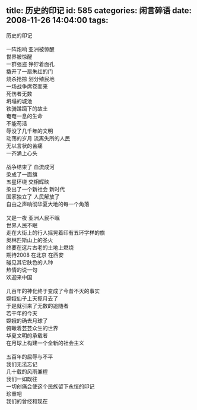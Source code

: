 title: 历史的印记
id: 585
categories: 闲言碎语
date: 2008-11-26 14:04:00
tags:
---

历史的印记
</br>
</br>一阵炮响 亚洲被惊醒
</br>世界被惊醒
</br>一群强盗 狰狞着面孔
</br>撬开了一扇朱红的门
</br>烧杀抢掠 划分殖民地
</br>一场战争席卷而来
</br>死伤者无数
</br>坍塌的城池
</br>铁骑蹂躏下的故土
</br>奄奄一息的生命
</br>不能苟活
</br>辱没了几千年的文明
</br>动荡的岁月 流离失所的人民
</br>无以言状的苦痛
</br>一齐涌上心头
</br>
</br>战争结束了 血流成河
</br>染成了一面旗
</br>五星环绕 交相辉映
</br>染出了一个新社会 新时代
</br>国家独立了 人民解放了
</br>自由之声响彻华夏大地的每一个角落
</br>
</br>又是一夜 亚洲人民不眠
</br>世界人民不眠
</br>走在大街上的行人摇晃着印有五环字样的旗
</br>奥林匹斯山上的圣火
</br>终要在这片古老的土地上燃烧
</br>期待2008 在北京 在西安
</br>碰见其它肤色的人种
</br>热情的说一句
</br>欢迎来中国
</br>
</br>几百年的神化终于变成了今昔不灭的事实
</br>嫦娥仙子上天揽月去了
</br>于是就引来了无数的追随者
</br>若干年的今天
</br>嫦娥的确去月球了
</br>俯瞰着芸芸众生的世界
</br>华夏文明的承载者
</br>在月球上构建一个全新的社会主义
</br>
</br>五百年的屈辱与不平
</br>我们无法忘记
</br>几十载的风雨兼程
</br>我们一如既往
</br>一切创痛会使这个民族留下永恒的印记
</br>珍重吧
</br>我们的曾经和现在
